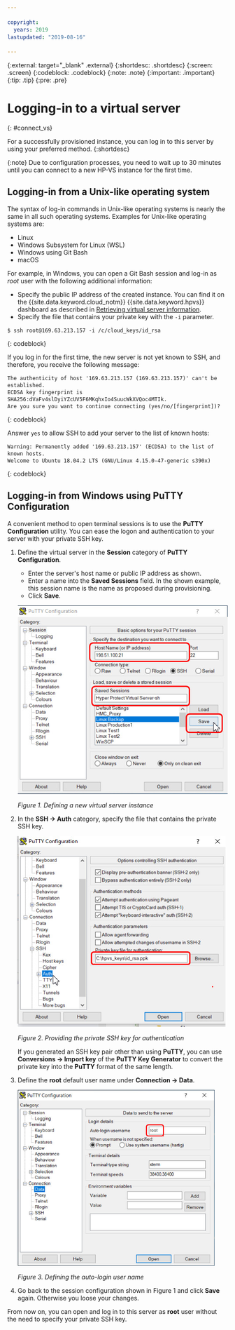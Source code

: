 ```yaml
---

copyright:
  years: 2019
lastupdated: "2019-08-16"

---
```


{:external: target="_blank" .external}
{:shortdesc: .shortdesc}
{:screen: .screen}
{:codeblock: .codeblock}
{:note: .note}
{:important: .important}
{:tip: .tip}
{:pre: .pre}

# Logging-in to a virtual server
{: #connect_vs}

For a successfully provisioned instance, you can log in to this server by using your preferred method.
{:shortdesc}

{:note}
Due to configuration processes, you need to wait up to 30 minutes until you can connect to a new HP-VS instance for the first time.

## Logging-in from a Unix-like operating system

The syntax of log-in commands in Unix-like operating systems is nearly the same in all such operating systems.
Examples for Unix-like operating systems are:
* Linux
* Windows Subsystem for Linux (WSL)
* Windows using Git Bash
* macOS

For example, in Windows, you can open a Git Bash session and log-in as *root* user with the following additional information:
* Specify the public IP address of the created instance. You can find it on the {{site.data.keyword.cloud_notm}} {{site.data.keyword.hpvs}} dashboard as described in [Retrieving virtual server information](/docs/services/hp-virtual-servers?topic=hp-virtual-servers-retrieve-info-vs).
* Specify the file that contains your private key with the `-i` parameter.  

```
$ ssh root@169.63.213.157 -i /c/cloud_keys/id_rsa
```
{: codeblock}


If you log in for the first time, the new server is not yet known to SSH, and therefore, you receive the following message:  

```
The authenticity of host '169.63.213.157 (169.63.213.157)' can't be established.
ECDSA key fingerprint is SHA256:dVaFv4slDyiYZcUV5F6MKqhxIo4SuucWkXVQoc4MTIk.
Are you sure you want to continue connecting (yes/no/[fingerprint])?
```
{: codeblock}

Answer `yes` to allow SSH to add your server to the list of known hosts:

```
Warning: Permanently added '169.63.213.157' (ECDSA) to the list of known hosts.
Welcome to Ubuntu 18.04.2 LTS (GNU/Linux 4.15.0-47-generic s390x)
```
{: codeblock}


## Logging-in from Windows using **PuTTY Configuration**

A convenient method to open terminal sessions is to use the **PuTTY Configuration** utility.
You can ease the logon and authentication to your server with your private SSH key.

1. Define the virtual server in the **Session** category of **PuTTY Configuration**.
   * Enter the server's host name or public IP address as shown.
   * Enter a name into the **Saved Sessions** field. In the shown example, this session name is the name as proposed during provisioning.
   * Click **Save**.

   ![Defining a new virtual server instance](image/hpvs_define.jpg "Defining a new virtual server instance")

   *Figure 1. Defining a new virtual server instance*
2. In the **SSH -> Auth** category, specify the file that contains the private SSH key.  

   ![Providing the private SSH key for authentication](image/hpvs_ssh_auth.jpg "Providing the private SSH key for authentication")

   *Figure 2. Providing the private SSH key for authentication*

   If you generated an SSH key pair other than using **PuTTY**, you can use **Conversions -> Import key** of the **PuTTY Key Generator** to convert the private key into the **PuTTY** format of the same length.
3. Define the **root** default user name under **Connection -> Data**.

   <img src="image/hpvs_root.jpg" alt="Defining the auto-login user name" width="450" style="width: 450px; border-style: none"/>

   *Figure 3. Defining the auto-login user name*
4. Go back to the session configuration shown in Figure 1 and click **Save** again. Otherwise you loose your changes.

From now on, you can open and log in to this server as **root** user without the need to specify your private SSH key.
